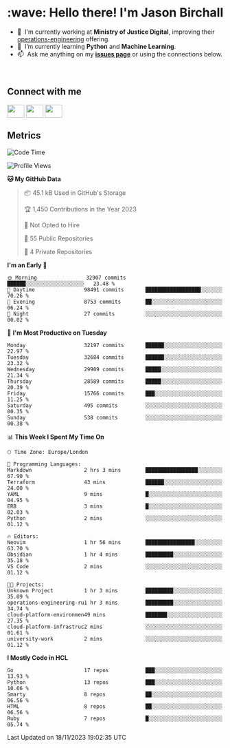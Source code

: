 <h1 align="left" id="jason-title">:wave: Hello there! I'm Jason Birchall</h1>

- :office: &nbsp;I'm currently working at **Ministry of Justice Digital**, improving their [operations-engineering](https://github.com/ministryofjustice/operations-engineering) offering.
- :seedling: &nbsp;I’m currently learning **Python** and **Machine Learning**.
- :mailbox: &nbsp;Ask me anything on my **[issues page]** or using the connections below.


<br>

<h2>Connect with me</h2>
<p>
<a href="https://twitter.com/jsonBirchall" target="blank"><img align="center" src="https://cdn.jsdelivr.net/npm/simple-icons@3.0.1/icons/twitter.svg" alt="" height="30" width="40" /></a>
<a href="https://keybase.io/json0" target="blank"><img align="center" src="https://cdn.jsdelivr.net/npm/simple-icons@3.0.1/icons/keybase.svg" alt="" height="30" width="40" /></a>
<a href="https://www.reddit.com/user/kakorate" target="blank"><img align="center" src="https://cdn.jsdelivr.net/npm/simple-icons@3.0.1/icons/reddit.svg" alt="" height="30" width="40" /></a>
</p>

<h2>Metrics</h2>

<!--START_SECTION:waka-->
![Code Time](http://img.shields.io/badge/Code%20Time-1%2C240%20hrs%2050%20mins-blue)

![Profile Views](http://img.shields.io/badge/Profile%20Views-0-blue)

**🐱 My GitHub Data** 

> 📦 45.1 kB Used in GitHub's Storage 
 > 
> 🏆 1,450 Contributions in the Year 2023
 > 
> 🚫 Not Opted to Hire
 > 
> 📜 55 Public Repositories 
 > 
> 🔑 4 Private Repositories 
 > 
**I'm an Early 🐤** 

```text
🌞 Morning                32907 commits       ██████░░░░░░░░░░░░░░░░░░░   23.48 % 
🌆 Daytime                98491 commits       ██████████████████░░░░░░░   70.26 % 
🌃 Evening                8753 commits        ██░░░░░░░░░░░░░░░░░░░░░░░   06.24 % 
🌙 Night                  27 commits          ░░░░░░░░░░░░░░░░░░░░░░░░░   00.02 % 
```
📅 **I'm Most Productive on Tuesday** 

```text
Monday                   32197 commits       ██████░░░░░░░░░░░░░░░░░░░   22.97 % 
Tuesday                  32684 commits       ██████░░░░░░░░░░░░░░░░░░░   23.32 % 
Wednesday                29909 commits       █████░░░░░░░░░░░░░░░░░░░░   21.34 % 
Thursday                 28589 commits       █████░░░░░░░░░░░░░░░░░░░░   20.39 % 
Friday                   15766 commits       ███░░░░░░░░░░░░░░░░░░░░░░   11.25 % 
Saturday                 495 commits         ░░░░░░░░░░░░░░░░░░░░░░░░░   00.35 % 
Sunday                   538 commits         ░░░░░░░░░░░░░░░░░░░░░░░░░   00.38 % 
```


📊 **This Week I Spent My Time On** 

```text
🕑︎ Time Zone: Europe/London

💬 Programming Languages: 
Markdown                 2 hrs 3 mins        █████████████████░░░░░░░░   67.90 % 
Terraform                43 mins             ██████░░░░░░░░░░░░░░░░░░░   24.00 % 
YAML                     9 mins              █░░░░░░░░░░░░░░░░░░░░░░░░   04.95 % 
ERB                      3 mins              █░░░░░░░░░░░░░░░░░░░░░░░░   02.03 % 
Python                   2 mins              ░░░░░░░░░░░░░░░░░░░░░░░░░   01.12 % 

🔥 Editors: 
Neovim                   1 hr 56 mins        ████████████████░░░░░░░░░   63.70 % 
Obsidian                 1 hr 4 mins         █████████░░░░░░░░░░░░░░░░   35.18 % 
VS Code                  2 mins              ░░░░░░░░░░░░░░░░░░░░░░░░░   01.12 % 

🐱‍💻 Projects: 
Unknown Project          1 hr 3 mins         █████████░░░░░░░░░░░░░░░░   35.09 % 
operations-engineering-ru1 hr 3 mins         █████████░░░░░░░░░░░░░░░░   34.74 % 
cloud-platform-environmen49 mins             ███████░░░░░░░░░░░░░░░░░░   27.35 % 
cloud-platform-infrastruc2 mins              ░░░░░░░░░░░░░░░░░░░░░░░░░   01.61 % 
university-work          2 mins              ░░░░░░░░░░░░░░░░░░░░░░░░░   01.12 % 
```

**I Mostly Code in HCL** 

```text
Go                       17 repos            ███░░░░░░░░░░░░░░░░░░░░░░   13.93 % 
Python                   13 repos            ███░░░░░░░░░░░░░░░░░░░░░░   10.66 % 
Smarty                   8 repos             ██░░░░░░░░░░░░░░░░░░░░░░░   06.56 % 
HTML                     8 repos             ██░░░░░░░░░░░░░░░░░░░░░░░   06.56 % 
Ruby                     7 repos             █░░░░░░░░░░░░░░░░░░░░░░░░   05.74 % 
```




 Last Updated on 18/11/2023 19:02:35 UTC
<!--END_SECTION:waka-->

<!-- links -->

[issues page]: https://github.com/jasonBirchall/jasonBirchall/issues "jasonBirchall/issues"
